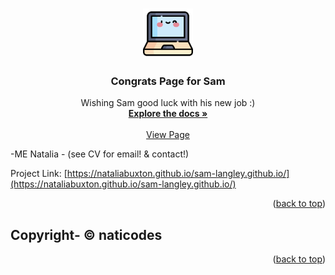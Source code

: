 
<a name="readme-top"></a>


<br />
<div align="center">
  <a href="https://github.com/nataliabuxton/sam-langley.github.io">
    <img src="images/programming.png" alt="Logo" width="80" height="80">
  </a>

<h3 align="center">Congrats Page for Sam</h3>

  <p align="center">
    Wishing Sam good luck with his new job :)
    <br />
    <a href="https://github.com/nataliabuxton/sam-langley.github.io"><strong>Explore the docs »</strong></a>
    <br />
    <br />
    <a href="https://nataliabuxton.github.io/sam-langley.github.io/">View Page</a>
  </p>
</div>


<!-- CONTACT -->

-ME
 Natalia - (see CV for email! & contact!)

Project Link: [https://nataliabuxton.github.io/sam-langley.github.io/](https://nataliabuxton.github.io/sam-langley.github.io/)

<p align="right">(<a href="#readme-top">back to top</a>)</p>



<!-- ACKNOWLEDGMENTS -->
## Copyright- © naticodes


<p align="right">(<a href="#readme-top">back to top</a>)</p>
